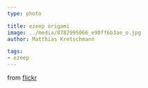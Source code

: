 ```yaml
---
type: photo

title: ezeep origami
image: ../media/8782995066_e90ff6b3ae_o.jpg
author: Matthias Kretschmann

tags:
- ezeep
---
```


from [flickr](http://www.flickr.com/photos/krema/8776417095/)
